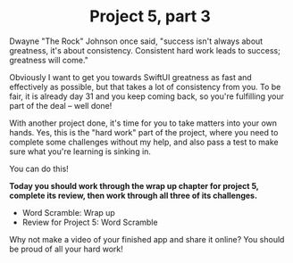 # <center>Project 5, part 3

Dwayne "The Rock" Johnson once said, "success isn't always about greatness, it's about consistency. Consistent hard work leads to success; greatness will come."

Obviously I want to get you towards SwiftUI greatness as fast and effectively as possible, but that takes a lot of consistency from you. To be fair, it is already day 31 and you keep coming back, so you're fulfilling your part of the deal – well done!

With another project done, it's time for you to take matters into your own hands. Yes, this is the "hard work" part of the project, where you need to complete some challenges without my help, and also pass a test to make sure what you're learning is sinking in.

You can do this!

**Today you should work through the wrap up chapter for project 5, complete its review, then work through all three of its challenges.**

- Word Scramble: Wrap up
- Review for Project 5: Word Scramble

Why not make a video of your finished app and share it online? You should be proud of all your hard work!